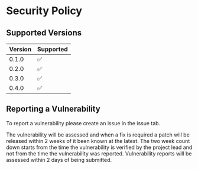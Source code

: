 # Security Policy

## Supported Versions

| Version | Supported          |
| ------- | ------------------ |
| 0.1.0   | :white_check_mark: |
| 0.2.0   | :white_check_mark: |
| 0.3.0   | :white_check_mark: |
| 0.4.0   | :white_check_mark: |

## Reporting a Vulnerability
To report a vulnerability please create an issue in the issue tab.

The vulnerability will be assessed and when a fix is required a patch will be released within 2 weeks of it been known at the latest.
The two week count down starts from the time the vulnerability is verified by the project lead and not from the time the vulnerability was reported.
Vulnerability reports will be assessed within 2 days of being submitted.
